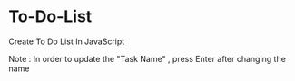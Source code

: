 # To-Do-List
Create To Do List In JavaScript

Note : In order to update the "Task Name" , press Enter after changing the name
